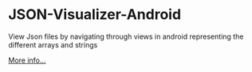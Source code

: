 JSON-Visualizer-Android
=======================

View Json files by navigating through views in android representing the different arrays and strings

[More info...](http://metrafonic.com/json-visualizer-android/)
